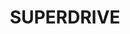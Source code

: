 ---
title: "SUPERDRIVE"
address: "7, Derryneskan Rd, Portadown, Craigavon, Co. Armagh BT62 1UH"
tel: "028 3844 2880"
county: "Armagh"
category: "Go Karting"
type: "Content"
lat: "054.4719300000"
lng: "-006.4927310000"
---